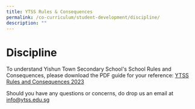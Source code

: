 ```yaml
---
title: YTSS Rules & Consequences
permalink: /co-curriculum/student-development/discipline/
description: ""
---
```

# **Discipline**

To understand Yishun Town Secondary School's School Rules and Consequences, please download the PDF guide for your reference: [YTSS Rules and Consequences 2023](/files/YTSS%20Rules%20and%20Consequences%202023_Website.pdf)

Should you have any questions or concerns, do drop us an email at [info@ytss.edu.sg](mailto:info@ytss.edu.sg)
